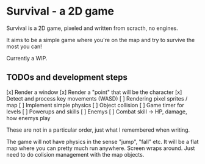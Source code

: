 # Survival - a 2D game

Survival is a 2D game, pixeled and written from scracth, no engines.

It aims to be a simple game where you're on the map and try to survive the most you can!

Currently a WIP.

## TODOs and development steps

[x] Render a window
[x] Render a "point" that will be the character
[x] Detect and process key movements (WASD)
[ ] Rendering pixel sprites / map
[ ] Implement simple physics
[ ] Object collision
[ ] Game timer for levels
[ ] Powerups and skills
[ ] Enemys
[ ] Combat skill -> HP, damage, how enemys play

These are not in a particular order, just what I remembered when writing.

The game will not have physics in the sense "jump", "fall" etc. It will be a flat map where you can pretty much run anywhere.
Screen wraps around. Just need to do colision management with the map objects.

